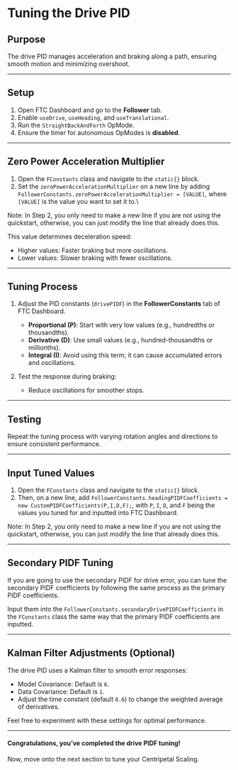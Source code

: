 # Tuning the Drive PID

## Purpose

The drive PID manages acceleration and braking along a path, ensuring smooth motion and minimizing overshoot.

---

## Setup

1. Open FTC Dashboard and go to the **Follower** tab.
2. Enable `useDrive`, `useHeading`, and `useTranslational`.
3. Run the `StraightBackAndForth` OpMode.
4. Ensure the timer for autonomous OpModes is **disabled**.

---

## Zero Power Acceleration Multiplier

1. Open the `FConstants` class and navigate to the `static{}` block.
2. Set the `zeroPowerAccelerationMultiplier` on a new line by adding `FollowerConstants.zeroPowerAccelerationMultiplier = [VALUE]`, where `[VALUE]` is the value you want to set it to.\

Note: In Step 2, you only need to make a new line if you are not using the quickstart, otherwise, you can just modify the line that already does this.

This value determines deceleration speed:
- Higher values: Faster braking but more oscillations.
- Lower values: Slower braking with fewer oscillations.

---

## Tuning Process

1. Adjust the PID constants (`drivePIDF`) in the **FollowerConstants** tab of FTC Dashboard.
    - **Proportional (P)**: Start with very low values (e.g., hundredths or thousandths).
    - **Derivative (D)**: Use small values (e.g., hundred-thousandths or millionths).
    - **Integral (I)**: Avoid using this term; it can cause accumulated errors and oscillations.

2. Test the response during braking:
    - Reduce oscillations for smoother stops.

---

## Testing

Repeat the tuning process with varying rotation angles and directions to ensure consistent performance.

---

## Input Tuned Values

1. Open the `FConstants` class and navigate to the `static{}` block.
2. Then, on a new line, add `FollowerConstants.headingPIDFCoefficients = new CustomPIDFCoefficients(P,I,D,F);`, with `P`, `I`, `D`, and `F` being the values you tuned for and inputted into FTC Dashboard.

Note: In Step 2, you only need to make a new line if you are not using the quickstart, otherwise, you can just modify the line that already does this.

---

## Secondary PIDF Tuning

If you are going to use the secondary PIDF for drive error, you can tune the secondary PIDF coefficients by following the same process as the primary PIDF coefficients.

Input them into the `FollowerConstants.secondaryDrivePIDFCoefficients` in the `FConstants` class the same way that the primary PIDF coefficients are inputted.

---

## Kalman Filter Adjustments (Optional)

The drive PID uses a Kalman filter to smooth error responses:
- Model Covariance: Default is `6`.
- Data Covariance: Default is `1`.
- Adjust the time constant (default `0.6`) to change the weighted average of derivatives.

Feel free to experiment with these settings for optimal performance.

---

#### Congratulations, you’ve completed the drive PIDF tuning!
Now, move onto the next section to tune your Centripetal Scaling.
